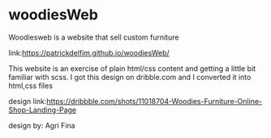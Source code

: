 # woodiesWeb
Woodiesweb is a website that sell custom furniture

link:https://patrickdelfim.github.io/woodiesWeb/

This website is an exercise of plain html/css content and getting a little bit familiar with scss.
I got this design on dribble.com and I converted it into html,css files


design link:https://dribbble.com/shots/11018704-Woodies-Furniture-Online-Shop-Landing-Page

design by: Agri Fina
